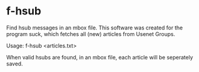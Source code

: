 # f-hsub
Find hsub messages in an mbox file.
This software was created for the program suck,
which fetches all (new) articles from Usenet Groups.

Usage: f-hsub <articles.txt> <key>

When valid hsubs are found, in an mbox file, each article will be seperately saved.

